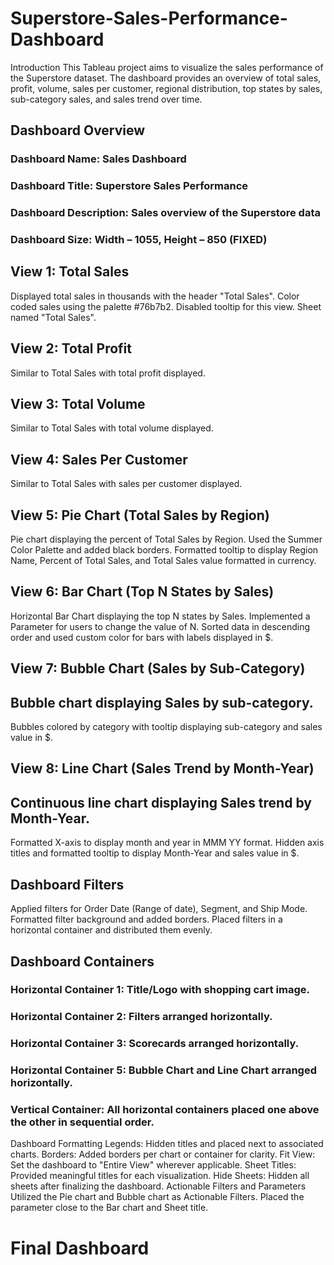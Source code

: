 # Superstore-Sales-Performance-Dashboard
Introduction
This Tableau project aims to visualize the sales performance of the Superstore dataset. The dashboard provides an overview of total sales, profit, volume, sales per customer, regional distribution, top states by sales, sub-category sales, and sales trend over time.

## Dashboard Overview
### Dashboard Name: Sales Dashboard
### Dashboard Title: Superstore Sales Performance
### Dashboard Description: Sales overview of the Superstore data
### Dashboard Size: Width – 1055, Height – 850 (FIXED)
## View 1: Total Sales

Displayed total sales in thousands with the header "Total Sales".
Color coded sales using the palette #76b7b2.
Disabled tooltip for this view.
Sheet named "Total Sales".
## View 2: Total Profit

Similar to Total Sales with total profit displayed.
## View 3: Total Volume

Similar to Total Sales with total volume displayed.
## View 4: Sales Per Customer

Similar to Total Sales with sales per customer displayed.
## View 5: Pie Chart (Total Sales by Region)

Pie chart displaying the percent of Total Sales by Region.
Used the Summer Color Palette and added black borders.
Formatted tooltip to display Region Name, Percent of Total Sales, and Total Sales value formatted in currency.
## View 6: Bar Chart (Top N States by Sales)

Horizontal Bar Chart displaying the top N states by Sales.
Implemented a Parameter for users to change the value of N.
Sorted data in descending order and used custom color for bars with labels displayed in $.
## View 7: Bubble Chart (Sales by Sub-Category)

## Bubble chart displaying Sales by sub-category.
Bubbles colored by category with tooltip displaying sub-category and sales value in $.
## View 8: Line Chart (Sales Trend by Month-Year)

## Continuous line chart displaying Sales trend by Month-Year.
Formatted X-axis to display month and year in MMM YY format.
Hidden axis titles and formatted tooltip to display Month-Year and sales value in $.
## Dashboard Filters
Applied filters for Order Date (Range of date), Segment, and Ship Mode.
Formatted filter background and added borders.
Placed filters in a horizontal container and distributed them evenly.
## Dashboard Containers
### Horizontal Container 1: Title/Logo with shopping cart image.
### Horizontal Container 2: Filters arranged horizontally.
### Horizontal Container 3: Scorecards arranged horizontally.
### Horizontal Container 5: Bubble Chart and Line Chart arranged horizontally.
### Vertical Container: All horizontal containers placed one above the other in sequential order.
Dashboard Formatting
Legends: Hidden titles and placed next to associated charts.
Borders: Added borders per chart or container for clarity.
Fit View: Set the dashboard to "Entire View" wherever applicable.
Sheet Titles: Provided meaningful titles for each visualization.
Hide Sheets: Hidden all sheets after finalizing the dashboard.
Actionable Filters and Parameters
Utilized the Pie chart and Bubble chart as Actionable Filters.
Placed the parameter close to the Bar chart and Sheet title.
# Final Dashboard
